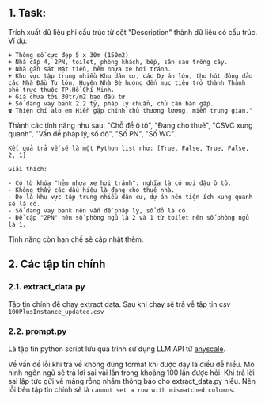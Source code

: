 ## 1. Task:

Trích xuất dữ liệu phi cấu trúc từ cột "Description" thành dữ liệu có cấu trúc. Ví dụ:

```
+ Thông số cực đẹp 5 x 30m (150m2)
+ Nhà cấp 4, 2PN, toilet, phòng khách, bếp, sân sau trồng cây.
+ Nhà gần sát Mặt tiền, hẻm nhựa xe hơi tránh.
+ Khu vực tập trung nhiều Khu dân cư, các Dự án lớn, thu hút đông đảo các Nhà Đầu Tư lớn, Huyện Nhà Bè hướng đến mục tiêu trở thành Thành phố trực thuộc TP.Hồ Chí Minh.
+ Giá chưa tới 30tr/m2 bao đầu tư.
+ Sổ đang vay bank 2.2 tỷ, pháp lý chuẩn, chủ cần bán gấp.
☎️ Thiện chí alo em Hiền gặp chính chủ thương lượng, miễn trung gian."

```

Thành các tính năng như sau: "Chỗ để ô tô", "Đang cho thuê", "CSVC xung quanh", "Vấn đề pháp lý, sổ đỏ", "Số PN", "Số WC".
```
Kết quả trả về sẽ là một Python list như: [True, False, True, False, 2, 1]

Giải thích: 

- Có từ khóa "hẻm nhựa xe hơi tránh": nghĩa là có nơi đậu ô tô.
- Không thấy các dấu hiệu là đang cho thuê nhà.
- Do là khu vực tập trung nhiều dân cư, dự án nên tiện ích xung quanh sẽ là có.
- Sổ đang vay bank nên vấn đề pháp lý, sổ đỏ là có.
- Đề cập "2PN" nên số phòng ngủ là 2 và 1 từ toilet nên số phòng ngủ là 1.
```

Tính năng còn hạn chế sẽ cập nhật thêm.

## 2. Các tập tin chính

### 2.1. extract_data.py

Tập tin chính để chạy extract data. Sau khi chạy sẽ trả về tập tin csv `100PlusInstance_updated.csv`

### 2.2. prompt.py

Là tập tin python script lưu quá trình sử dụng LLM API từ [anyscale](https://www.anyscale.com/). 

Về vấn đề lỗi khi trả về không đúng format khi được dạy là điều dễ hiểu. Mô hình ngôn ngữ sẽ trả lời sai vài lần trong khoảng 100 lần được hỏi. Khi trả lời sai lập tức gửi về mảng rỗng nhầm thông báo cho extract_data.py hiểu. Nên lỗi bên tập tin chính sẽ là `cannot set a row with mismatched columns`.